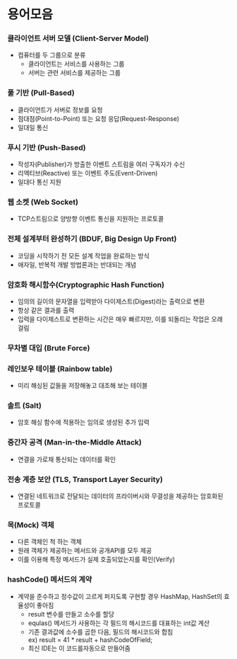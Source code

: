 # 용어모음

### 클라이언트 서버 모델 (Client-Server Model)
- 컴퓨터를 두 그룹으로 분류
  + 클라이언트는 서비스를 사용하는 그룹
  + 서버는 관련 서비스를 제공하는 그룹

### 풀 기반 (Pull-Based)
- 클라이언트가 서버로 정보를 요청
- 점대점(Point-to-Point) 또는 요청 응답(Request-Response)
- 일대일 통신

### 푸시 기반 (Push-Based)
- 작성자(Publisher)가 방출한 이벤트 스트림을 여러 구독자가 수신
- 리액티브(Reactive) 또는 이벤트 주도(Event-Driven)
- 일대다 통신 지원

### 웹 소켓 (Web Socket)
- TCP스트림으로 양방향 이벤트 통신을 지원하는 프로토콜

### 전체 설계부터 완성하기 (BDUF, Big Design Up Front)
- 코딩을 시작하기 전 모든 설계 작업을 완료하는 방식
- 애자일, 반복적 개발 방법론과는 반대되는 개념

### 암호화 해시함수(Cryptographic Hash Function)
- 임의의 길이의 문자열을 입력받아 다이제스트(Digest)라는 출력으로 변환
- 항상 같은 결과를 출력
- 입력을 다이제스트로 변환하는 시간은 매우 빠르지만, 이를 되돌리는 작업은 오래 걸림

### 무차별 대입 (Brute Force)
### 레인보우 테이블 (Rainbow table)
- 미리 해싱된 값들을 저장해놓고 대조해 보는 테이블

### 솔트 (Salt)
- 암호 해싱 함수에 적용하는 임의로 생성된 추가 입력

### 중간자 공격 (Man-in-the-Middle Attack)
- 연결을 가로채 통신되는 데이터를 확인

### 전송 계층 보안 (TLS, Transport Layer Security)
- 연결된 네트워크로 전달되는 데이터의 프라이버시와 무결성을 제공하는 암호화된 프로토콜

### 목(Mock) 객체
- 다른 객체인 척 하는 객체
- 원래 객체가 제공하는 메서드와 공개API를 모두 제공
- 이를 이용해 특정 메서드가 실제 호출되었는지를 확인(Verify)

### hashCode() 메서드의 계약
- 계약을 준수하고 정수값이 고르게 퍼지도록 구현할 경우 HashMap, HashSet의 효율성이 좋아짐
  * result 변수를 만들고 소수를 할당
  * equlas() 메서드가 사용하는 각 필드의 해시코드를 대표하는 int값 계산
  * 기존 결과값에 소수를 곱한 다음, 필드의 해시코드와 합침<br/>
    ex) result = 41 * result + hashCodeOfField;
  * 최신 IDE는 이 코드를자동으로 만들어줌
